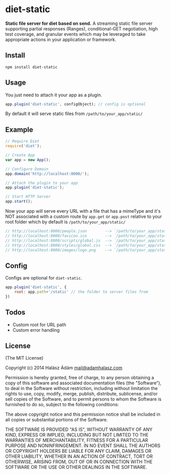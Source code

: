 # diet-static
**Static file server for diet based on send.** A streaming static file server supporting partial responses (Ranges), conditional-GET negotiation, high test coverage, and granular events which may be leveraged to take appropriate actions in your application or framework.


## **Install**
```
npm install diet-static
```

## **Usage**
You just need to attach it your app as a plugin. 
```js
app.plugin('diet-static', configObject); // config is optional
```
By default it will serve static files from `/path/to/your_app/static/`

## **Example**

```js
// Require Diet
require('diet');

// Create App
var app = new App();

// Configure Domain
app.domain('http://localhost:8000/');

// Attach the plugin to your app
app.plugin('diet-static');

// Start HTTP Server
app.start();
```

Now your app will serve every URL with a file that has a mimeType and it's NOT associated with a custom route by `app.get` or `app.post` relative to your root folder which by default is `/path/to/your_app/static/`

```js
// http://localhost:8000/people.json		--> `/path/to/your_app/static/people.json`
// http://localhost:8000/favicon.ico		--> `/path/to/your_app/static/favicon.ico`
// http://localhost:8000/scripts/global.js	--> `/path/to/your_app/static/scripts/global.js`
// http://localhost:8000/styles/global.css	--> `/path/to/your_app/static/styles/global.css`
// http://localhost:8000/images/logo.png	--> `/path/to/your_app/static/images/logo.png`
```

## **Config**
Configs are optional for `diet-static`.
```js
app.plugin('diet-static', {
    root: app.path+'/static' // the folder to server files from
})
```

## **Todos**

- Custom root for URL path
- Custom error handling

## **License**

(The MIT License)

Copyright (c) 2014 Halász Ádám <mail@adamhalasz.com>

Permission is hereby granted, free of charge, to any person obtaining a copy of this software and associated documentation files (the "Software"), to deal in the Software without restriction, including without limitation the rights to use, copy, modify, merge, publish, distribute, sublicense, and/or sell copies of the Software, and to permit persons to whom the Software is furnished to do so, subject to the following conditions:

The above copyright notice and this permission notice shall be included in all copies or substantial portions of the Software.

THE SOFTWARE IS PROVIDED "AS IS", WITHOUT WARRANTY OF ANY KIND, EXPRESS OR IMPLIED, INCLUDING BUT NOT LIMITED TO THE WARRANTIES OF MERCHANTABILITY, FITNESS FOR A PARTICULAR PURPOSE AND NONINFRINGEMENT. IN NO EVENT SHALL THE AUTHORS OR COPYRIGHT HOLDERS BE LIABLE FOR ANY CLAIM, DAMAGES OR OTHER LIABILITY, WHETHER IN AN ACTION OF CONTRACT, TORT OR OTHERWISE, ARISING FROM, OUT OF OR IN CONNECTION WITH THE SOFTWARE OR THE USE OR OTHER DEALINGS IN THE SOFTWARE.